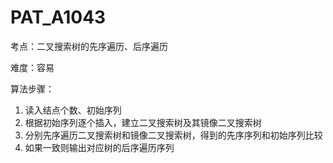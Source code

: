 # PAT_A1043

考点：二叉搜索树的先序遍历、后序遍历

难度：容易

算法步骤：
1. 读入结点个数、初始序列
2. 根据初始序列逐个插入，建立二叉搜索树及其镜像二叉搜索树
3. 分别先序遍历二叉搜索树和镜像二叉搜索树，得到的先序序列和初始序列比较
4. 如果一致则输出对应树的后序遍历序列

